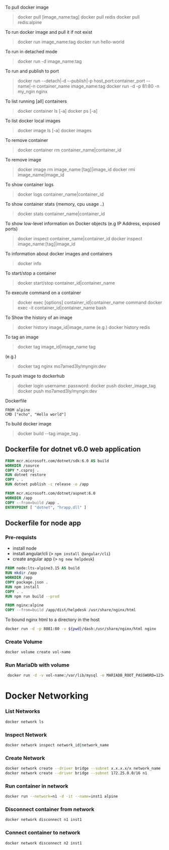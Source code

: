 To pull docker image
> docker pull [image_name:tag]
> docker pull redis
> docker pull redis:alpine

To run docker image and pull it if not exist
> docker run image_name:tag
> docker run hello-world

To run in detached mode
> docker run -d image_name:tag

To run and publish to port
> docker run --detach|-d --publish|-p host_port:container_port --name|-n container_name image_name:tag
> docker run -d -p 81:80 -n my_ngin nginx
 
To list running [all] containers
> docker container ls [-a]
> docker ps [-a]

To list docker local images
> docker image ls [-a]
> docker images

To remove container
> docker container rm container_name|container_id

To remove image
> docker image rm image_name:[tag]|image_id
> docker rmi image_name|image_id

To show container logs
> docker logs container_name|container_id

To show container stats (memory, cpu usage ..)
> docker stats container_name|container_id

To show low-level information on Docker objects (e.g IP Address, exposed ports)
> docker inspect container_name|container_id
> docker inspect image_name:[tag]|image_id

To information about docker images and containers
> docker info

To start/stop a container
> docker start/stop container_id|container_name

To execute command on a container
> docker exec [options] container_id|container_name command
> docker exec -it container_id|container_name bash

To Show the history of an image
> docker history image_id|image_name
(e.g.) 
> docker history redis

To tag an image
> docker tag image_id|image_name tag

(e.g.)
> docker tag nginx mo7amed3ly/myngin:dev

To push image to dockerhub
> docker login
> username:
> password:
> docker push docker_image_tag
> docker push mo7amed3ly/myngin:dev

Dockerfile
```
FROM alpine
CMD ["echo", "Hello world"]
```
To build docker image
> docker build --tag image_tag .

## Dockerfile for dotnet v6.0 web application
```dockerfile
FROM mcr.microsoft.com/dotnet/sdk:6.0 AS build
WORKDIR /source
COPY *.csproj .
RUN dotnet restore
COPY . .
RUN dotnet publish -c release -o /app

FROM mcr.microsoft.com/dotnet/aspnet:6.0
WORKDIR /app
COPY --from=build /app .
ENTRYPOINT [ "dotnet", "hrapp.dll" ]
```
## Dockerfile for node app
### Pre-requists
- install node
- install angular/cli (> ```npm install @angular/cli```)
- create angular app (> ```ng new helpdesk```)

```dockerfile
FROM node:lts-alpine3.15 AS build
RUN mkdir /app
WORKDIR /app
COPY package.json .
RUN npm install
COPY . .
RUN npm run build --prod

FROM nginx:alpine
COPY --from=build /app/dist/helpdesk /usr/share/nginx/html
```

To bound nginx html to a directory in the host
```bash
docker run -d -p 8081:80 -v ${pwd}/dash:/usr/share/nginx/html nginx
```
### Create Volume
```bash
docker volume create vol-name
```
### Run MariaDb with volume
```bash
 docker run -d -v vol-name:/var/lib/mysql -e MARIADB_ROOT_PASSWORD=1234 mariadb
 ```
 # Docker Networking
 ### List Networks
 ```bash
 docker network ls
 ```
 ### Inspect Network
 ```bash
 docker network inspect network_id|network_name
 ```
 ### Create Network
 ```bash
 docker network create --driver bridge --subnet x.x.x.x/x network_name
 docker network create --driver bridge --subnet 172.25.0.0/16 n1 
 ```
### Run container in network
```bash
docker run --network=n1 -d -it --name=inst1 alpine
```
### Disconnect container from network
```bash
docker network disconnect n1 inst1
```
### Connect container to network
```bash
docker network disconnect n2 inst1
```
